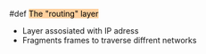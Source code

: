 #def <mark style="background: #FFB86CA6;">The "routing" layer</mark>
- Layer assosiated with IP adress 
- Fragments frames to traverse diffrent networks
